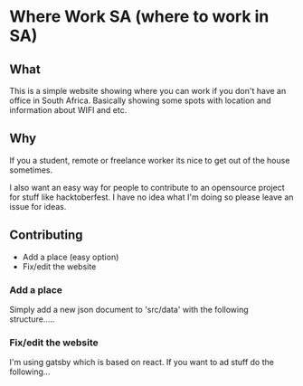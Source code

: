 # Where Work SA (where to work in SA)

## What

This is a simple website showing where you can work if you don't have an office in South Africa. Basically showing some spots with location and information about WIFI and etc.

## Why

If you a student, remote or freelance worker its nice to get out of the house sometimes.

I also want an easy way for people to contribute to an opensource project for stuff like hacktoberfest. I have no idea what I'm doing so please leave an issue for ideas.

## Contributing

- Add a place (easy option)
- Fix/edit the website

### Add a place

Simply add a new json document to 'src/data' with the following structure.....

### Fix/edit the website

I'm using gatsby which is based on react. If you want to ad stuff do the following...
